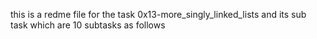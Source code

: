this is a redme file for the task 0x13-more_singly_linked_lists and its sub task which are 10 subtasks as follows